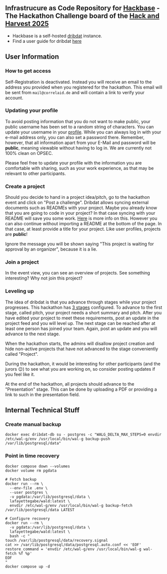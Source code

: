 
## Infrastrucure as Code Repository for [Hackbase](https://hackbase.correlaid.org/) - The Hackathon Challenge board of the [Hack and Harvest 2025](https://www.hackandharvest.farm/)

- Hackbase is a self-hosted [dribdat](https://dribdat.cc/) instance. 
- Find a user guide for dribdat [here](https://dribdat.cc/usage.html)

## User Information

### How to get access

Self-Registration is deactivated. Instead you will receive an email to the address you provided when you registered for the hackathon. This email will be sent from `mail@correlaid.de` and will contain a link to verify your account. 

### Updating your profile

To avoid posting information that you do not want to make public, your public username has been set to a random string of characters. You can update your username in your [profile](https://hack.correlaid.org/user/profile). While you can always log in with your e-mail address only, you can also set a password there. Remember, however, that all information apart from your E-Mail and password will be **public**, meaning viewable without having to log in. We are currently not 100% clean on OPSEC.

Please feel free to update your profile with the information you are comfortable with sharing, such as your work experience, as that may be relevant to other participants.


### Create a project

Should you decide to hand in a project idea/pitch, go to the hackathon event and click on "Post a challenge". Dribdat allows syncing external documents such as READMEs with your project. Maybe you already know that you are going to code in your project? In that case syncing with your README will save you some work. [Here](https://dribdat.cc/sync.html) is more info on this. However you can also continue without importing a README at the bottom of the page. In that case, at least provide a title for your project. Like user profiles, projects are **public**!

Ignore the message you will be shown saying "This project is waiting for approval by an organizer", because it is a lie.

### Join a project

In the event view, you can see an overview of projects. See something interesting? Why not join this project?

### Leveling up

The idea of dribdat is that you advance through stages while your project progresses. This hackathon has [3 stages](https://github.com/CorrelAid/hnh25_iac/blob/main/ansible/files/stages.yml) configured. To advance to the first stage, called pitch, your project needs a short summary and pitch. After you have edited your project to meet these requirements, post an update in the project feed and you will level up. The next stage can be reached after at least one person has joined your team. Again, post an update and you will advance to the next stage.

When the hackathon starts, the admins will disallow project creation and hide non-active projects that have not advanced to the stage conveniently called "Project". 

During the hackathon, it would be interesting for other participants (and the jurors :wink:) to see what you are working on, so consider posting updates if you feel like it.

At the end of the hackathon, all projects should advance to the "Presentation" stage. This can be done by uploading a PDF or providing a link to such in the presentation field.


## Internal Technical Stuff

### Create manual backup
```
docker exec dribdat-db su - postgres -c "WALG_DELTA_MAX_STEPS=0 envdir /etc/wal-g/env /usr/local/bin/wal-g backup-push /var/lib/postgresql/data"
```
### Point in time recovery

```
docker compose down --volumes
docker volume rm pgdata

# Fetch backup 
docker run --rm \
  --env-file .env \
  --user postgres \
  -v pgdata:/var/lib/postgresql/data \
  lafayettegabe/wald:latest \
  envdir /etc/wal-g/env /usr/local/bin/wal-g backup-fetch /var/lib/postgresql/data LATEST

# Configure recovery
docker run --rm \
  -v pgdata:/var/lib/postgresql/data \
  lafayettegabe/wald:latest \
  bash -c "
touch /var/lib/postgresql/data/recovery.signal
cat >> /var/lib/postgresql/data/postgresql.auto.conf << 'EOF'
restore_command = 'envdir /etc/wal-g/env /usr/local/bin/wal-g wal-fetch %f %p'
EOF
"
docker compose up -d
```